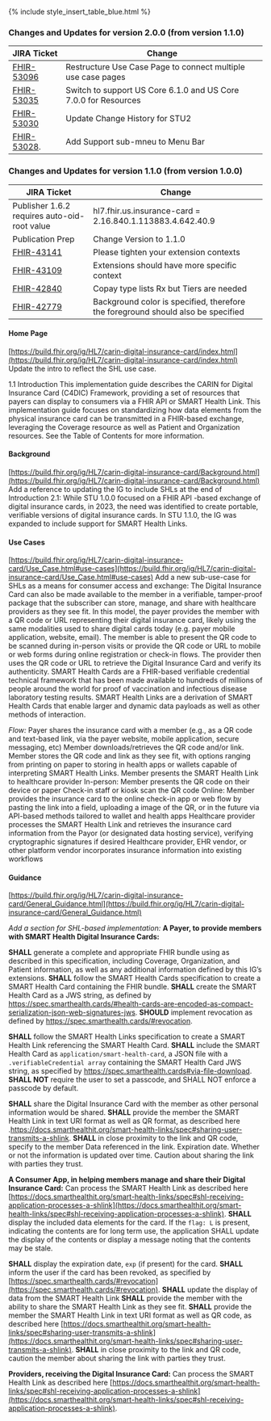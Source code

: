 
{% include style_insert_table_blue.html %}
### Changes and Updates for version 2.0.0 (from version 1.1.0)

| JIRA Ticket                                          | Change                                                                           |
|------------------------------------------------------|----------------------------------------------------------------------------------|
| [FHIR-53096](https://jira.hl7.org/browse/FHIR-53096) |Restructure Use Case Page to connect multiple use case pages | 
| [FHIR-53035](https://jira.hl7.org/browse/FHIR-53034) |Switch to support US Core 6.1.0 and US Core 7.0.0 for Resources | 
| [FHIR-53030](https://jira.hl7.org/browse/FHIR-53030)  | Update Change History for STU2 |
| [FHIR-53028](https://jira.hl7.org/browse/FHIR-53028). | Add Support sub-mneu to Menu Bar | 


### Changes and Updates for version 1.1.0 (from version 1.0.0)

| JIRA Ticket                                         | Change                                                                           |
|-----------------------------------------------------|----------------------------------------------------------------------------------|
| Publisher 1.6.2 requires auto-oid-root value        | hl7.fhir.us.insurance-card = 2.16.840.1.113883.4.642.40.9                                                                     |
| Publication Prep                                    | Change Version to 1.1.0                                                          | 
| [FHIR-43141](https://jira.hl7.org/browse/FHIR-43141) | Please tighten your extension contexts                                           | 
| [FHIR-43109](https://jira.hl7.org/browse/FHIR-43109) | Extensions should have more specific context                                     | 
| [FHIR-42840](https://jira.hl7.org/browse/FHIR-42840) | Copay type lists Rx but Tiers are needed                                         | 
| [FHIR-42779](https://jira.hl7.org/browse/FHIR-42779) | Background color is specified, therefore the foreground should also be specified | 

#### Home Page
[https://build.fhir.org/ig/HL7/carin-digital-insurance-card/index.html](https://build.fhir.org/ig/HL7/carin-digital-insurance-card/index.html)
Update the intro to reflect the SHL use case.

1.1 Introduction
This implementation guide describes the CARIN for Digital Insurance Card (C4DIC) Framework, providing a set of resources that payers can display to consumers via a FHIR API or SMART Health Link. This implementation guide focuses on standardizing how data elements from the physical insurance card can be transmitted in a FHIR-based exchange, leveraging the Coverage resource as well as Patient and Organization resources. See the Table of Contents for more information.

#### Background
[https://build.fhir.org/ig/HL7/carin-digital-insurance-card/Background.html](https://build.fhir.org/ig/HL7/carin-digital-insurance-card/Background.html)
Add a reference to updating the IG to include SHLs at the end of Introduction 2.1:
While STU 1.0.0 focused on a FHIR API -based exchange of digital insurance cards, in 2023, the need was identified to create portable, verifiable versions of digital insurance cards. In STU 1.1.0, the IG was expanded to include support for SMART Health Links.

#### Use Cases
[https://build.fhir.org/ig/HL7/carin-digital-insurance-card/Use_Case.html#use-cases](https://build.fhir.org/ig/HL7/carin-digital-insurance-card/Use_Case.html#use-cases)
Add a new sub-use-case for SHLs as a means for consumer access and exchange:
The Digital Insurance Card can also be made available to the member in a verifiable, tamper-proof package that the subscriber can store, manage, and share with healthcare providers as they see fit. In this model, the payer provides the member with a QR code or URL representing their digital insurance card, likely using the same modalities used to share digital cards today (e.g. payer mobile application, website, email). The member is able to present the QR code to be scanned during in-person visits or provide the QR code or URL to mobile or web forms during online registration or check-in flows. The provider then uses the QR code or URL to retrieve the Digital Insurance Card and verify its authenticity.
SMART Health Cards are a FHIR-based verifiable credential technical framework that has been made available to hundreds of millions of people around the world for proof of vaccination and infectious disease laboratory testing results.
SMART Health Links are a derivation of SMART Health Cards that enable larger and dynamic data payloads as well as other methods of interaction.


_Flow:_
Payer shares the insurance card with a member (e.g., as a QR code and text-based link, via the payer website, mobile application, secure messaging, etc)
Member downloads/retrieves the QR code and/or link.
Member stores the QR code and link as they see fit, with options ranging from printing on paper to storing in health apps or wallets capable of interpreting SMART Health Links.
Member presents the SMART Health Link to healthcare provider
In-person:
Member presents the QR code on their device or paper
Check-in staff or kiosk scan the QR code
Online:
Member provides the insurance card to the online check-in app or web flow by pasting the link into a field, uploading a image of the QR, or in the future via API-based methods tailored to wallet and health apps
Healthcare provider processes the SMART Health Link and retrieves the insurance card information from the Payor (or designated data hosting service), verifying cryptographic signatures if desired
Healthcare provider, EHR vendor, or other platform vendor incorporates insurance information into existing workflows

#### Guidance

[https://build.fhir.org/ig/HL7/carin-digital-insurance-card/General_Guidance.html](https://build.fhir.org/ig/HL7/carin-digital-insurance-card/General_Guidance.html)

_Add a section for SHL-based implementation:_
**A Payer, to provide members with SMART Health Digital Insurance Cards:**

**SHALL** generate a complete and appropriate FHIR bundle using as described in this specification, including Coverage, Organization, and Patient information, as well as any additional information defined by this IG’s extensions.
**SHALL** follow the SMART Health Cards specification to create a SMART Health Card containing the FHIR bundle.
**SHALL** create the SMART Health Card as a JWS string, as defined by https://spec.smarthealth.cards/#health-cards-are-encoded-as-compact-serialization-json-web-signatures-jws.
**SHOULD** implement revocation as defined by https://spec.smarthealth.cards/#revocation.

**SHALL** follow the SMART Health Links specification to create a SMART Health Link referencing the SMART Health Card.
**SHALL** include the SMART Health Card as `application/smart-health-card`, a JSON file with a `.verifiableCredential array` containing the SMART Health Card JWS string, as specified by https://spec.smarthealth.cards#via-file-download.
**SHALL NOT** require the user to set a passcode, and SHALL NOT enforce a passcode by default.

**SHALL** share the Digital Insurance Card with the member as other personal information would be shared.
**SHALL** provide the member the SMART Health Link in text URI format as well as   QR format, as described here .https://docs.smarthealthit.org/smart-health-links/spec#sharing-user-transmits-a-shlink.
**SHALL** in close proximity to the link and QR code, specify to the member
Data referenced in the link.
Expiration date.
Whether or not the information is updated over time.
Caution about sharing the link with parties they trust.



**A Consumer App, in helping members manage and share their Digital Insurance Card:**
Can process the SMART Health Link as described here [https://docs.smarthealthit.org/smart-health-links/spec#shl-receiving-application-processes-a-shlink](https://docs.smarthealthit.org/smart-health-links/spec#shl-receiving-application-processes-a-shlink).
**SHALL** display the included data elements for the card.
If the `flag: L` is present, indicating the contents are for long term use, the application SHALL update the display of the contents or display a message noting that the contents may be stale.

**SHALL** display the expiration date, `exp` (if present)  for the card.
**SHALL** inform the user if the card has been revoked, as specified by [https://spec.smarthealth.cards/#revocation](https://spec.smarthealth.cards/#revocation).
**SHALL** update the display of data from the SMART Health Link
**SHALL** provide the member with the ability to share the SMART Health Link as they see fit.
**SHALL** provide the member the SMART Health Link in text URI format as well as QR code, as described here [https://docs.smarthealthit.org/smart-health-links/spec#sharing-user-transmits-a-shlink](https://docs.smarthealthit.org/smart-health-links/spec#sharing-user-transmits-a-shlink).
**SHALL** in close proximity to the link and QR code, caution the member about sharing the link with parties they trust.


**Providers, receiving the Digital Insurance Card:**
Can process the SMART Health Link as described here [https://docs.smarthealthit.org/smart-health-links/spec#shl-receiving-application-processes-a-shlink](https://docs.smarthealthit.org/smart-health-links/spec#shl-receiving-application-processes-a-shlink).
